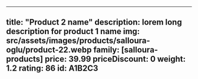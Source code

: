 ---
title: "Product 2 name"
description: lorem long description for product 1 name
img: src/assets/images/products/salloura-oglu/product-22.webp
family: [salloura-products]
price: 39.99
priceDiscount: 0
weight: 1.2
rating: 86
id: A1B2C3
 ---
 
      